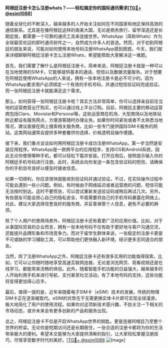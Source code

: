 **阿根廷注册卡怎么注册whats？——轻松搞定你的国际通讯需求[[TG💪+ @esim1088](https://t.me/s/esim1088)]**

随着全球化的不断深入，越来越多的人开始关注如何在不同国家和地区保持高效的通信联系。尤其是在像阿根廷这样的南美大国，无论是商务旅行、留学深造还是长期定居，都需要一个可靠的通讯工具来连接世界。WhatsApp（简称Whats）作为全球最受欢迎的即时通讯软件之一，自然成为许多人的首选。然而，对于初到阿根廷的朋友来说，可能对如何使用本地号码注册WhatsApp感到困惑。今天，我们就来详细聊聊阿根廷注册卡怎么注册Whats，希望能帮助大家解决这一难题。

首先，我们需要了解什么是阿根廷注册卡。简单来说，阿根廷注册卡就是一种可以在当地使用的SIM卡，它能够提供基本的通话、短信以及数据流量服务。对于想要在阿根廷使用WhatsApp的人来说，拥有一张本地注册卡是必不可少的。因为WhatsApp要求用户必须绑定一个有效的手机号码，并通过短信验证码完成验证。而一张阿根廷注册卡就能满足这个需求。

那么，如何获得一张阿根廷注册卡呢？其实方法非常简单，你可以选择亲自前往当地的运营商营业厅购买，也可以通过线上平台订购。目前，阿根廷主要的移动运营商包括Claro、Movistar和Personal等。这些运营商在机场、大型商场以及地铁站附近都设有服务网点，方便游客随时办理业务。如果你时间紧张或者不太熟悉当地情况，建议直接在网上搜索相关服务商，比如一些专门提供国际SIM卡服务的网站。这类网站通常会提供多种套餐供你选择，价格透明且操作便捷。

接下来，我们重点谈谈如何用阿根廷注册卡成功注册WhatsApp。第一步当然是安装应用程序。WhatsApp是一款跨平台的应用程序，支持iOS和Android系统，因此无论你使用哪种手机，都可以轻松下载并安装。打开应用后，按照提示输入你的阿根廷手机号码进行注册。此时，系统会向你发送一条包含验证码的短信，请确保你的手机信号良好以便及时接收信息。

如果一切顺利，你应该很快就能收到验证码并通过验证。不过，在实际操作过程中可能会遇到一些小问题。例如，有时候由于网络延迟或者运营商的问题，短信可能无法按时到达。这时不要慌张，可以尝试重新发送验证码或稍后再试几次。另外，有些朋友可能会担心自己的隐私安全，毕竟需要将自己的手机号码暴露在网络上。对此，建议大家选择信誉良好的服务商，并妥善保管个人信息，避免不必要的麻烦。

除了个人用户的使用场景外，阿根廷注册卡还有着更广泛的应用价值。比如，对于从事国际贸易的企业而言，拥有一张本地号码不仅有助于更好地与客户沟通交流，还能提升品牌形象和市场竞争力。而对于留学生群体来说，一张稳定的注册卡更是不可或缺的学习辅助工具，可以帮助他们更快融入新环境，结识更多志同道合的朋友。

当然，除了注册WhatsApp之外，阿根廷注册卡还有很多实用的功能值得探索。比如，它可以让你随时随地享受高速互联网连接，无论是浏览网页、观看视频还是在线学习，都能带来流畅的体验。此外，随着智能手机功能的日益强大，越来越多的人开始利用手机来进行导航、支付甚至社交活动。有了本地号码的支持，这些功能将变得更加得心应手。

最后，值得一提的是，近年来随着电子SIM卡（eSIM）技术的发展，传统的物理SIM卡正在逐渐被取代。eSIM的优势在于无需更换实体卡片即可实现全球漫游，极大地简化了用户的使用流程。如果你对这项新技术感兴趣，不妨关注一下相关的市场动态，或许未来会有更多创新的产品和服务出现。

总之，阿根廷注册卡不仅是开启WhatsApp世界的钥匙，更是连接阿根廷乃至整个世界的桥梁。无论你是短期访问还是长期居住，一张合适的注册卡都将为你的生活带来极大的便利。希望本文能够为大家提供清晰的指引，让大家轻松掌握注册技巧，尽情享受数字时代的美好。[[TG💪+ @esim1088](https://t.me/s/esim1088) ![Image](https://i.postimg.cc/4NQfJmqS/Snipaste-2025-05-13-00-14-12.png)]